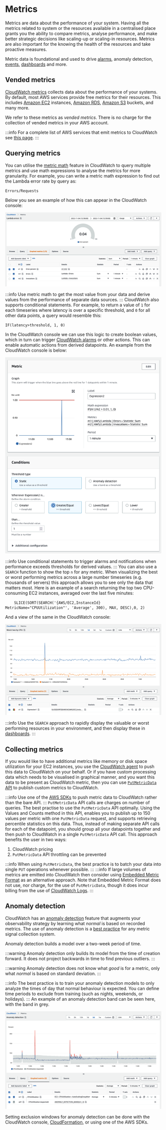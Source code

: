 # Metrics

Metrics are data about the performance of your system. Having all the metrics related to system or the resources available in a centralised place grants you the ability to compare metrics, analyse performance, and make better strategic decisions like scaling-up or scaling-in resources. Metrics are also important for the knowing the health of the resources and take proactive measures.

Metric data is foundational and used to drive [alarms](../signals/alarms/), anomaly detection, [events](../signals/events/), [dashboards](../tools/dashboards) and more.

## Vended metrics

[CloudWatch metrics](https://docs.aws.amazon.com/AmazonCloudWatch/latest/monitoring/working_with_metrics.html) collects data about the performance of your systems. By default, most AWS services provide free metrics for their resources. This includes  [Amazon EC2](https://aws.amazon.com/ec2/) instances, [Amazon RDS](https://aws.amazon.com/rds/), [Amazon S3](https://aws.amazon.com/s3/?p=pm&c=s3&z=4) buckets, and many more. 

We refer to these metrics as *vended metrics*. There is no charge for the collection of vended metrics in your AWS account.

:::info
	For a complete list of AWS services that emit metrics to CloudWatch see [this page](https://docs.aws.amazon.com/AmazonCloudWatch/latest/monitoring/aws-services-cloudwatch-metrics.html).
:::
## Querying metrics

You can utilise the [metric math](https://docs.aws.amazon.com/AmazonCloudWatch/latest/monitoring/using-metric-math.html) feature in CloudWatch to query multiple metrics and use math expressions to analyse the metrics for more granularity. For example, you can write a metric math expression to find out the Lambda error rate by query as:

	Errors/Requests

Below you see an example of how this can appear in the CloudWatch console:

![Metric math example](../images/metrics1.png)

:::info
	Use metric math to get the most value from your data and derive values from the performance of separate data sources.
:::
CloudWatch also supports conditional statements. For example, to return a value of `1` for each timeseries where latency is over a specific threshold, and `0` for all other data points, a query would resemble this:

	IF(latency>threshold, 1, 0)

In the CloudWatch console we can use this logic to create boolean values, which in turn can trigger [CloudWatch alarms](../tools/alarms) or other actions. This can enable automatic actions from derived datapoints. An example from the CloudWatch console is below:

![Alarm creation from a derived value](../images/metrics2.png)

:::info
	Use conditional statements to trigger alarms and notifications when performance exceeds thresholds for derived values. 
:::
You can also use a `SEARCH` function to show the top `n` for any metric. When visualizing the best or worst performing metrics across a large number timeseries (e.g. thousands of servers) this approach allows you to see only the data that matters most. Here is an example of a search returning the top two CPU-consuming EC2 instances, averaged over the last five minutes:
```
	SLICE(SORT(SEARCH('{AWS/EC2,InstanceId} MetricName="CPUUtilization"', 'Average', 300), MAX, DESC),0, 2)
```
And a view of the same in the CloudWatch console:

![Search query in CloudWatch metrics](../images/metrics3.png)

:::info
	Use the `SEARCH` approach to rapidly display the valuable or worst performing resources in your environment, and then display these in [dashboards](../tools/dashboards).
:::
## Collecting metrics

If you would like to have additional metrics like memory or disk space utilization for your EC2 instances, you use the [CloudWatch agent](../tools/cloudwatch_agent/) to push this data to CloudWatch on your behalf. Or if you have custom processing data which needs to be visualised in graphical manner, and you want this data to be present as CloudWatch metric, then you can use [`PutMetricData` API](https://docs.aws.amazon.com/AmazonCloudWatch/latest/APIReference/API_PutMetricData.html) to publish custom metrics to CloudWatch.

:::info
	Use one of the [AWS SDKs](https://aws.amazon.com/developer/tools/) to push metric data to CloudWatch rather than the bare API.
:::
`PutMetricData` API calls are charges on number of queries. The best practise to use the `PutMetricData` API optimally. Using the Values and Counts method in this API, enables you to publish up to 150 values per metric with one `PutMetricData` request, and supports retrieving percentile statistics on this data. Thus, instead of making separate API calls for each of the datapoint, you should group all your datapoints together and then push to CloudWatch in a single `PutMetricData` API call. This approach benefits the user in two ways:

1. CloudWatch pricing
1. `PutMetricData` API throttling can be prevented

:::info
	When using `PutMetricData`, the best practice is to batch your data into single `PUT` operations whenever possible.
:::
:::info
	If large volumes of metrics are emitted into CloudWatch then consider using [Embedded Metric Format](https://docs.aws.amazon.com/AmazonCloudWatch/latest/monitoring/CloudWatch_Embedded_Metric_Format_Manual.html) as an alternative approach. Note that Embedded Metric Format does not use, nor charge, for the use of `PutMetricData`, though it does incur billing from the use of [CloudWatch Logs](../tools/logs/).
:::
## Anomaly detection

CloudWatch has an [anomaly detection](https://docs.aws.amazon.com/AmazonCloudWatch/latest/monitoring/CloudWatch_Anomaly_Detection.html) feature that augments your observability strategy by learning what *normal* is based on recorded metrics. The use of anomaly detection is a [best practice](../signals/metrics/#use-anomaly-detection-algorithms) for any metric signal collection system.

Anomaly detection builds a model over a two-week period of time. 

:::warning
	Anomaly detection only builds its model from the time of creation forward. It does not project backwards in time to find previous outliers.
:::

:::warning
	Anomaly detection does not know what *good* is for a metric, only what *normal* is based on standard deviation.
:::

:::info
	The best practice is to train your anomaly detection models to only analyze the times of day that normal behaviour is expected. You can define time periods to exclude from training (such as nights, weekends, or holidays). 
:::
An example of an anomaly detection band can be seen here, with the band in grey.

![Anomaly detection band](../images/metrics4.png)

Setting exclusion windows for anomaly detection can be done with the CloudWatch console, [CloudFormation](https://docs.aws.amazon.com/AWSCloudFormation/latest/UserGuide/aws-properties-cloudwatch-anomalydetector-configuration.html), or using one of the AWS SDKs.
